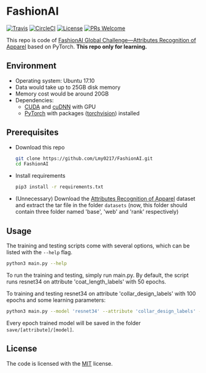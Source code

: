 # FashionAI
[![Travis](https://img.shields.io/travis/Lmy0217/FashionAI.svg?label=Travis+CI)](https://www.travis-ci.org/Lmy0217/FashionAI) [![CircleCI](https://img.shields.io/circleci/project/github/Lmy0217/FashionAI.svg?label=CircleCI)](https://circleci.com/gh/Lmy0217/FashionAI) [![License](https://img.shields.io/badge/license-MIT-blue.svg)](LICENSE) [![PRs Welcome](https://img.shields.io/badge/PRs-welcome-brightgreen.svg)](https://github.com/Lmy0217/FashionAI/pulls)

This repo is code of [FashionAI Global Challenge—Attributes Recognition of Apparel](https://tianchi.aliyun.com/competition/introduction.htm?spm=a2c22.11190735.991137.11.23446d83RhZFij&raceId=231649&_lang=zh_CN) based on PyTorch. **This repo only for learning.**

## Environment
- Operating system: Ubuntu 17.10
- Data would take up to 25GB disk memory
- Memory cost would be around 20GB
- Dependencies: 
  - [CUDA](https://developer.nvidia.com/cuda-toolkit) and [cuDNN](https://developer.nvidia.com/cudnn) with GPU
  - [PyTorch](https://github.com/pytorch/pytorch) with packages ([torchvision](https://github.com/pytorch/vision)) installed

## Prerequisites
- Download this repo
  ```bash
  git clone https://github.com/Lmy0217/FashionAI.git
  cd FashionAI
  ```

- Install requirements
  ```bash
  pip3 install -r requirements.txt
  ```

- (Unnecessary) Download the [Attributes Recognition of Apparel](https://tianchi.aliyun.com/competition/information.htm?spm=5176.100067.5678.2.7b463a26RhDo2u&raceId=231649) dataset and extract the tar file in the folder `datasets` (now, this folder should contain three folder named 'base', 'web' and 'rank' respectively)

## Usage
The training and testing scripts come with several options, which can be listed with the `--help` flag.
```bash
python3 main.py --help
```

To run the training and testing, simply run main.py. By default, the script runs resnet34 on attribute 'coat_length_labels' with 50 epochs.

To training and testing resnet34 on attribute 'collar_design_labels' with 100 epochs and some learning parameters:
```bash
python3 main.py --model 'resnet34' --attribute 'collar_design_labels' --epochs 100 --batch-size 128 --lr 0.01 --momentum 0.5
```

Every epoch trained model will be saved in the folder `save/[attribute]/[model]`.

## License
The code is licensed with the [MIT](LICENSE) license.
